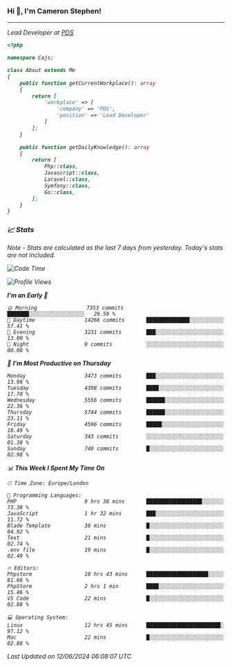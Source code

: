### Hi 👋, I'm Cameron Stephen!
<hr>
<p><em>Lead Developer at <a href="https://prindatasolutions.co.uk">PDS</a></p>


```php
<?php

namespace Cajs;

class About extends Me
{
    public function getCurrentWorkplace(): array
    {
        return [
            'workplace' => [
                'company' => 'PDS',
                'position' => 'Lead Developer'
            ]
        ];
    }

    public function getDailyKnowledge(): array
    {
        return [
            Php::class,
            Javascript::class,
            Laravel::class,
            Symfony::class,
            Go::class,
        ];
    }
}
```

### 📈 Stats
<p><em>Note - Stats are calculated as the last 7 days from yesterday. Today's stats are not included.</em></p>


<!--START_SECTION:waka-->
![Code Time](http://img.shields.io/badge/Code%20Time-3%2C841%20hrs%2019%20mins-blue)

![Profile Views](http://img.shields.io/badge/Profile%20Views-0-blue)

**I'm an Early 🐤** 

```text
🌞 Morning                7353 commits        ███████░░░░░░░░░░░░░░░░░░   29.59 % 
🌆 Daytime                14266 commits       ██████████████░░░░░░░░░░░   57.41 % 
🌃 Evening                3231 commits        ███░░░░░░░░░░░░░░░░░░░░░░   13.00 % 
🌙 Night                  0 commits           ░░░░░░░░░░░░░░░░░░░░░░░░░   00.00 % 
```
📅 **I'm Most Productive on Thursday** 

```text
Monday                   3473 commits        ███░░░░░░░░░░░░░░░░░░░░░░   13.98 % 
Tuesday                  4398 commits        ████░░░░░░░░░░░░░░░░░░░░░   17.70 % 
Wednesday                5556 commits        ██████░░░░░░░░░░░░░░░░░░░   22.36 % 
Thursday                 5744 commits        ██████░░░░░░░░░░░░░░░░░░░   23.11 % 
Friday                   4596 commits        █████░░░░░░░░░░░░░░░░░░░░   18.49 % 
Saturday                 343 commits         ░░░░░░░░░░░░░░░░░░░░░░░░░   01.38 % 
Sunday                   740 commits         █░░░░░░░░░░░░░░░░░░░░░░░░   02.98 % 
```


📊 **This Week I Spent My Time On** 

```text
🕑︎ Time Zone: Europe/London

💬 Programming Languages: 
PHP                      9 hrs 38 mins       ██████████████████░░░░░░░   73.38 % 
JavaScript               1 hr 32 mins        ███░░░░░░░░░░░░░░░░░░░░░░   11.72 % 
Blade Template           38 mins             █░░░░░░░░░░░░░░░░░░░░░░░░   04.92 % 
Text                     21 mins             █░░░░░░░░░░░░░░░░░░░░░░░░   02.74 % 
.env file                19 mins             █░░░░░░░░░░░░░░░░░░░░░░░░   02.49 % 

🔥 Editors: 
Phpstorm                 10 hrs 43 mins      ████████████████████░░░░░   81.66 % 
PhpStorm                 2 hrs 1 min         ████░░░░░░░░░░░░░░░░░░░░░   15.46 % 
VS Code                  22 mins             █░░░░░░░░░░░░░░░░░░░░░░░░   02.88 % 

💻 Operating System: 
Linux                    12 hrs 45 mins      ████████████████████████░   97.12 % 
Mac                      22 mins             █░░░░░░░░░░░░░░░░░░░░░░░░   02.88 % 
```


 Last Updated on 12/06/2024 06:08:07 UTC
<!--END_SECTION:waka-->
